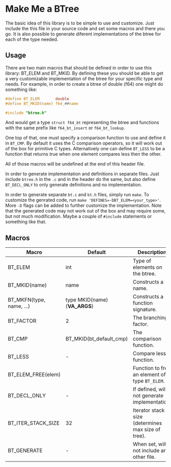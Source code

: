 # Make Me a BTree

The basic idea of this library is to be simple to use and customize. Just
include the this file in your source code and set some macros and there you
go. It is also possible to generate diferent implementations of the btree for
each of the type needed.

## Usage

There are two main macros that should be defined in order to use this
library: BT_ELEM and BT_MKID. By defining these you should be able to get a
very customizable implementation of the btree for your specific type and
needs. For example, in order to create a btree of double (f64) one might do
something like:

```c
#define BT_ELEM       double
#define BT_MKID(name) f64_##name

#include "btree.h"
```

And would get a type `struct f64_bt` representing the btree and functions
with the same prefix like `f64_bt_insert` or `f64_bt_lookup`.

One top of that, one must specify a comparison function to use and define it
in `BT_CMP`. By default it uses the C comparison operators, so it will work
out of the box for primitive C types. Alternatively one can define `BT_LESS`
to be a function that returns true when one element compares less then the
other.

All of those macros will be undefined at the end of this header file.

In order to generate implementation and definitions in separate files. Just
include `btree.h` in the `.c` and in the header do the same, but also define
`BT_DECL_ONLY` to only generate definitions and no implementation.

In order to generate separate `bt.c` and `bt.h` files, simply run `make`. To
customize the genrated code, run `make 'DEFINES=-DBT_ELEM=<your_type>'`. More
`-D` flags can be added to further customize the implementation. Note that the
generated code may not work out of the box and may require some, but not much
modification. Maybe a couple of `#include` statements or something like that.

## Macros

| Macro                    | Default                      | Description                                        |
|--------------------------|------------------------------|----------------------------------------------------|
| BT_ELEM                  | int                          | Type of elements on the btree.                     |
| BT_MKID(name)            | name                         | Constructs a name.                                 |
| BT_MKFN(type, name, ...) | type MKID(name)(__VA_ARGS__) | Constructs a function signature.                   |
| BT_FACTOR                | 2                            | The branching factor.                              |
| BT_CMP                   | BT_MKID(bt_default_cmp)      | The comparison function.                           |
| BT_LESS                  | -                            | Compare less function.                             |
| BT_ELEM_FREE(elem)       | <empty>                      | Function to free an element of type `BT_ELEM`.     |
| BT_DECL_ONLY             | -                            | If defined, will not generate implementation.      |
| BT_ITER_STACK_SIZE       | 32                           | Iterator stack size (determines max size of tree). |
| BT_GENERATE              | -                            | When set, will not include any other file.         |


